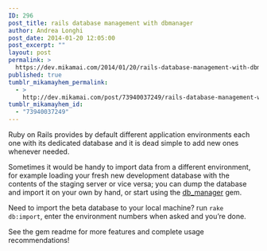 ```yaml
---
ID: 296
post_title: rails database management with dbmanager
author: Andrea Longhi
post_date: 2014-01-20 12:05:00
post_excerpt: ""
layout: post
permalink: >
  https://dev.mikamai.com/2014/01/20/rails-database-management-with-dbmanager/
published: true
tumblr_mikamayhem_permalink:
  - >
    http://dev.mikamai.com/post/73940037249/rails-database-management-with-dbmanager
tumblr_mikamayhem_id:
  - "73940037249"
---
```

<p>Ruby on Rails provides by default different application environments each one with its dedicated database and it is dead simple to add new ones whenever needed.</p>
<p>Sometimes it would be handy to import data from a different environment, for example loading your fresh new development database with the contents of the staging server or vice versa; you can dump the database and import it on your own by hand, or start using the <a href="https://github.com/spaghetticode/dbmanager">db_manager</a> gem.</p>
<p>Need to import the beta database to your local machine? run <code>rake db:import</code>, enter the environment numbers when asked and you&rsquo;re done.</p>
<p>See the gem readme for more features and complete usage recommendations!</p>